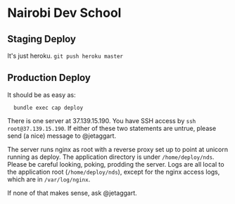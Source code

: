 Nairobi Dev School
===
Staging Deploy
---
It's just heroku. `git push heroku master`


Production Deploy
---
It should be as easy as:

```
  bundle exec cap deploy
```

There is one server at 37.139.15.190. You have SSH access by `ssh root@37.139.15.190`. If either of these two statements are untrue, please send (a nice) message to @jetaggart.

The server runs nginx as root with a reverse proxy set up to point at unicorn running as deploy. The application directory is under `/home/deploy/nds`. Please be careful looking, poking, prodding the server. Logs are all local to the application root (`/home/deploy/nds`), except for the nginx access logs, which are in `/var/log/nginx`.

If none of that makes sense, ask @jetaggart.




